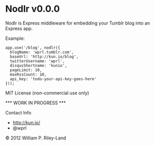 Nodlr v0.0.0
============

Nodlr is Express middleware for embedding your Tumblr blog into an Express app.

Example:

    app.use('/blog', nodlr({
      blogName: 'wprl.tumblr.com',
      baseUrl: 'http://kun.io/blog',
      twitterUsername: 'wprl',
      disqusShortname: 'kunio',
      pageLimit: 10,
      maxRssCount: 10,
      api_key: 'todo-your-api-key-goes-here'
    }));
 
MIT License (non-commercial use only)

*** WORK IN PROGRESS ***

Contact Info

 * http://kun.io/
 * @wprl

&copy; 2012 William P. Riley-Land
